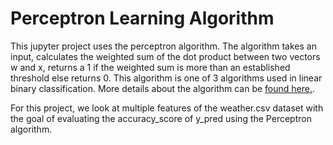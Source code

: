 # Perceptron Learning Algorithm
This jupyter project uses the perceptron algorithm. The algorithm takes an input, calculates the weighted sum of the dot product between two vectors w and x, returns a 1 if the weighted sum is more than an established threshold else returns 0. This algorithm is one of 3 algorithms used in linear binary classification. More details about the algorithm can be [found here.](https://towardsdatascience.com/perceptron-learning-algorithm-d5db0deab975). 

For this project, we look at multiple features of the weather.csv dataset with the goal of evaluating the accuracy_score of y_pred using the Perceptron algorithm. 
